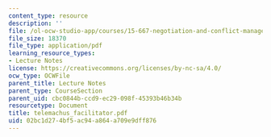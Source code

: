```yaml
---
content_type: resource
description: ''
file: /ol-ocw-studio-app/courses/15-667-negotiation-and-conflict-management-spring-2001/02bc1d274bf5ac94a864a709e9dff876_telemachus_facilitator.pdf
file_size: 18370
file_type: application/pdf
learning_resource_types:
- Lecture Notes
license: https://creativecommons.org/licenses/by-nc-sa/4.0/
ocw_type: OCWFile
parent_title: Lecture Notes
parent_type: CourseSection
parent_uid: cbc0844b-ccd9-ec29-098f-45393b46b34b
resourcetype: Document
title: telemachus_facilitator.pdf
uid: 02bc1d27-4bf5-ac94-a864-a709e9dff876
---
```

